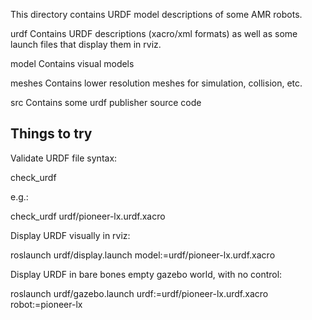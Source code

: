 
This directory contains URDF model descriptions of some AMR robots.

urdf    Contains URDF descriptions (xacro/xml formats) as well as some launch
        files that display them in rviz.

model   Contains visual models

meshes  Contains lower resolution meshes for simulation, collision, etc.

src     Contains some urdf publisher source code


Things to try
-------------

Validate URDF file syntax:

  check_urdf <urdffile>

e.g.:

  check_urdf urdf/pioneer-lx.urdf.xacro

Display URDF visually in rviz:

  roslaunch urdf/display.launch model:=urdf/pioneer-lx.urdf.xacro

Display URDF in bare bones empty gazebo world, with no control:

  roslaunch urdf/gazebo.launch urdf:=urdf/pioneer-lx.urdf.xacro robot:=pioneer-lx

